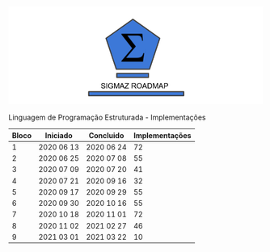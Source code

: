 ![RoadMap - Sigmaz](https://raw.githubusercontent.com/luandkg/Sigmaz/master/res/imagens/road.png)


Linguagem de Programação Estruturada - Implementações


 | Bloco | Iniciado | Concluido | Implementações |
 | --- | ---  | ---  | ---  |
 | 1| 2020 06 13  | 2020 06 24  | 72 |
 | 2| 2020 06 25  | 2020 07 08  | 55 |
 | 3| 2020 07 09  | 2020 07 20  | 41 |
 | 4| 2020 07 21  | 2020 09 16  | 32 |
 | 5| 2020 09 17  | 2020 09 29  | 55 |
 | 6| 2020 09 30  | 2020 10 16  | 55 |
 | 7| 2020 10 18  | 2020 11 01  | 72 |
 | 8| 2020 11 02  | 2021 02 27  | 46 |
 | 9| 2021 03 01  | 2021 03 22  | 10 |